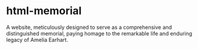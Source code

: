 # html-memorial
A website, meticulously designed to serve as a comprehensive and distinguished memorial, paying homage to the remarkable life and enduring legacy of Amelia Earhart.
